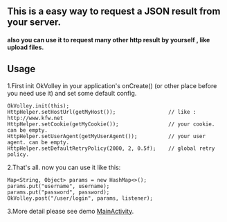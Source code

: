 ## This is a easy way to request a JSON result from your server.
#### also you can use it to request many other http result by yourself , like upload files.

## Usage

1.First init OkVolley in your application's onCreate() (or other place before you need use it)
and set some default config.

    OkVolley.init(this);
    HttpHelper.setHostUrl(getMyHost());                 // like : http://www.kfw.net
    HttpHelper.setCookie(getMyCookie());                // your cookie. can be empty.
    HttpHelper.setUserAgent(getMyUserAgent());          // your user agent. can be empty.
    HttpHelper.setDefaultRetryPolicy(2000, 2, 0.5f);    // global retry policy.

2.That's all. now you can use it like this:

    Map<String, Object> params = new HashMap<>();
    params.put("username", username);
    params.put("password", password);
    OkVolley.post("/user/login", params, listener);

3.More detail please see demo [MainActivity](https://github.com/zozx/OkHttpVolley/blob/master/app/src/main/java/com/zozx/okvolley/demo/MainActivity.java).
